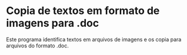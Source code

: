 # Copia de textos em formato de imagens para .doc
Este programa identifica textos em arquivos de imagens e os copia para arquivos do formato .doc.
